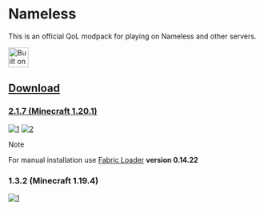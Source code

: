 # Nameless

This is an official QoL modpack for playing on Nameless and other servers.

<a href="https://github.com/Fabulously-Optimized/fabulously-optimized"><img alt="Built on Fabulously Optimized" height="40" src="https://cdn.jsdelivr.net/npm/@intergrav/devins-badges@3/assets/compact/built-with/fabulously-optimized_vector.svg">

## Download

### 2.1.7 (Minecraft 1.20.1)

[![1]](https://github.com/TheCatRiX/Nameless/releases/download/2.1.7/Nameless-2.1.7.mrpack)
[![2]](https://github.com/TheCatRiX/Nameless/releases/download/2.1.7/Nameless-2.1.7.zip)

> [!NOTE]  
> For manual installation use [Fabric Loader](https://fabricmc.net/use/installer/) **version 0.14.22**

### 1.3.2 (Minecraft 1.19.4)

[![1]](https://github.com/TheCatRiX/Nameless/releases/download/1.3.2/Nameless-1.3.2.mrpack)

[1]: https://img.shields.io/badge/.mrpack-Prism_Launcher_%26_others-gray?style=for-the-badge&logo=DocuSign&logoColor=white&labelColor=black
[2]: https://img.shields.io/badge/.zip-Manual_installation-gray?style=for-the-badge&logo=DocuSign&logoColor=white&labelColor=black
